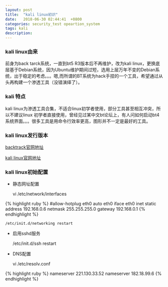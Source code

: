```yaml
---
layout: post
title:  "kali linux初识"
date:   2018-06-30 02:44:41  +0800
categories: security_test opeartion_system
tags: kali
description:
---
```

### kali linux由来

前身为back tarck系统，一直到bt5 R3版本后不再维护，改为kali linux，更换底层基于Debian系统，因为Ubuntu维护期间过短，选用上层万年不变的Debian系统，出于稳定的考虑。。。嗯,而所谓的BT系统为hack手捏的一个工具，希望通过从头再构建一个渗透工具（没错演绎了）。

### kali 特点

kali linux为渗透工具合集，不适合linux初学者使用，部分工具甚至相互冲突，所以不建议linux
初学者直接使用，曾经见过某中文bt论坛上，有人问如何启动bt4系统界面。。。很多工具是用命令行效率更高，图形并不一定是最好的工具。

### kali linux发行版本

[backtrack官网地址](https://www.backtrack-linux.org/)

[kali linux官网地址](https://www.kali.org/downloads/)



### kali linux初始配置

* 静态网址配置


	vi /etc/network/interfaces

{% highlight ruby %}
#allow-hotplug eth0
auto eth0
iface eth0 inet static
	address 192.168.0.6
	netmask 255.255.255.0
	gateway 192.168.0.1
{% endhighlight %}

	/etc/init.d/networking restart


* 启用sshd服务

	/etc/init.d/ssh restart

* DNS配置

	vi /etc/resolv.conf

{% highlight ruby %}
nameserver 221.130.33.52
nameserver 182.18.99.6
{% endhighlight %}
